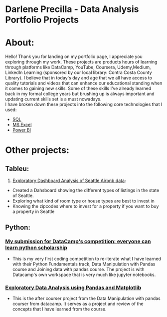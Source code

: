 # Darlene Precilla - Data Analysis Portfolio Projects

# About:
Hello! Thank you for landing on my portfolio page, I appreciate you exploring through my work. These projects are products hours of learning through platforms like DataCamp, YouTube, Coursera, Udemy,Medium, LinkedIn Learning (sponsored by our local library: Contra Costa County Library). I believe that in today's day and age that we all have access to quality tutorials and videos that can enhance our educational standing when it comes to gaining new skills. Some of these skills I've already learned back in my formal college years but brushing up is always important and updating current skills set is a must nowadays. <br /> I have broken down these projects into the following core technologies that I used:
- [SQL](https://github.com/dcprecilla/Data-Analysis-Portfolio-Projects/tree/main/SQL%20Projects)
- [MS Excel](https://github.com/dcprecilla/Data-Analysis-Portfolio-Projects/tree/main/Excel)
- [Power BI](https://github.com/dcprecilla/Data-Analysis-Portfolio-Projects/tree/main/Power_BI)

# Other projects:
## Tableu:
1. [Exploratory Dashboard Analysis of Seattle Airbnb data](https://public.tableau.com/app/profile/darlene.precilla/viz/AirbnbDashboardProject_16741940103850/AirbnbDashboard):
- Created a Dahsboard showing the different types of listings in the state of Seattle.
- Exploring what kind of room type or house types are best to invest in
- Knowing the zipcodes where to invest for a property if you want to buy a property in Seattle

## Python:

### [My submission for DataCamp's competition: everyone can learn python scholarship](https://app.datacamp.com/workspace/w/e11b35a9-8c1a-4e12-879d-1cbf689ade6e)
  - This is my very first coding competition to re-iterate what I have learned with their Python Fundamentals track, Data Manipulation with Pandas course and Joining data with pandas course. The project is with Datacamp's own workspace that is very much like jupyter notebooks. 

### [Exploratory Data Analysis using Pandas and Matplotlib](https://app.datacamp.com/workspace/w/70726f93-8057-45c7-afe0-4d007f475f8e/edit)
  - This is the after courser project from the Data Manipulation with pandas courser from datacamp. It serves as a project and review of the concepts that I have learned from the course. 

